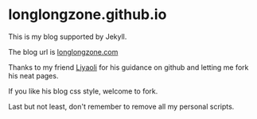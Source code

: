 # longlongzone.github.io

This is my blog supported by Jekyll.

The blog url is [longlongzone.com](http://longlongzone.com)

Thanks to my friend [Liyaoli](https://github.com/zzuieliyaoli) for his guidance on github and letting me fork his neat pages. 

If you like his blog css style, welcome to fork.

Last but not least, don't remember to remove all my personal scripts.
